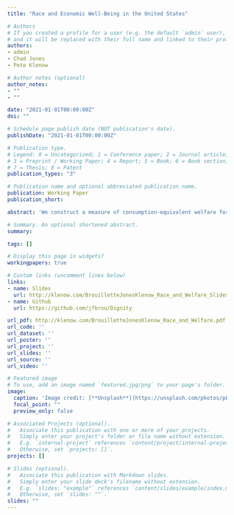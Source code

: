 ```yaml
---
title: "Race and Economic Well-Being in the United States"

# Authors
# If you created a profile for a user (e.g. the default `admin` user), write the username (folder name) here
# and it will be replaced with their full name and linked to their profile.
authors:
- admin
- Chad Jones
- Pete Klenow

# Author notes (optional)
author_notes:
- ""
- ""

date: "2021-01-01T00:00:00Z"
doi: ""

# Schedule page publish date (NOT publication's date).
publishDate: "2021-01-01T00:00:00Z"

# Publication type.
# Legend: 0 = Uncategorized; 1 = Conference paper; 2 = Journal article;
# 3 = Preprint / Working Paper; 4 = Report; 5 = Book; 6 = Book section;
# 7 = Thesis; 8 = Patent
publication_types: "3"

# Publication name and optional abbreviated publication name.
publication: Working Paper
publication_short:

abstract: 'We construct a measure of consumption-equivalent welfare for Black and White Americans. Our statistic incorporates life expectancy, consumption, leisure, and inequality, with mortality rates playing a key role quantitatively. According to our estimates, welfare for Black Americans was 45\% of that for White Americans in 1984 and rose to 64\% by 2019. Going back further in time (albeit with more limited data), the gap was even larger, with Black welfare equal to just 28\% of White welfare in 1940. On the one hand, there has been remarkable progress for Black Americans: the level of their consumption-equivalent welfare increased by a factor of 30 between 1940 and 2019, when aggregate consumption per person rose a more modest 5-fold. On the other hand, despite this remarkable progress, the welfare gap in 2019 remains disconcertingly large. Mortality from COVID-19 has temporarily reversed a decade of progress, lowering Black welfare by 17\% while reducing White welfare by 10\%.'

# Summary. An optional shortened abstract.
summary:

tags: []

# Display this page in widgets?
workingpapers: true

# Custom links (uncomment lines below)
links:
- name: Slides
  url: http://klenow.com/BrouilletteJonesKlenow_Race_and_Welfare_Slides.pdf
- name: Github
  url: https://github.com/jfbrou/Dignity

url_pdf: http://klenow.com/BrouilletteJonesKlenow_Race_and_Welfare.pdf
url_code: ''
url_dataset: ''
url_poster: ''
url_project: ''
url_slides: ''
url_source: ''
url_video: ''

# Featured image
# To use, add an image named `featured.jpg/png` to your page's folder.
image:
  caption: 'Image credit: [**Unsplash**](https://unsplash.com/photos/pLCdAaMFLTE)'
  focal_point: ""
  preview_only: false

# Associated Projects (optional).
#   Associate this publication with one or more of your projects.
#   Simply enter your project's folder or file name without extension.
#   E.g. `internal-project` references `content/project/internal-project/index.md`.
#   Otherwise, set `projects: []`.
projects: []

# Slides (optional).
#   Associate this publication with Markdown slides.
#   Simply enter your slide deck's filename without extension.
#   E.g. `slides: "example"` references `content/slides/example/index.md`.
#   Otherwise, set `slides: ""`.
slides: ""
---
```

